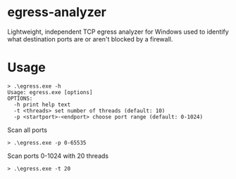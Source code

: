# egress-analyzer
Lightweight, independent TCP egress analyzer for Windows used to identify what destination ports are or aren't blocked by a firewall.

# Usage
```
> .\egress.exe -h
Usage: egress.exe [options]
OPTIONS:
  -h print help text
  -t <threads> set number of threads (default: 10)
  -p <startport>-<endport> choose port range (default: 0-1024)
```
Scan all ports
```
> .\egress.exe -p 0-65535
```
Scan ports 0-1024 with 20 threads
```
> .\egress.exe -t 20
```
